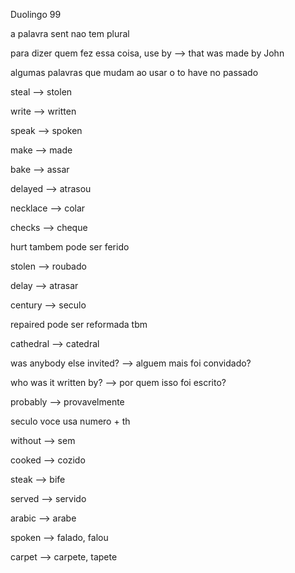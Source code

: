 <p>Duolingo 99</p>
<p>a palavra sent nao tem plural</p>
<p>para dizer quem fez essa coisa, use by --> that was made by John</p>

<p>algumas palavras que mudam ao usar o to have no passado</p>
<p>steal --> stolen</p>
<p>write --> written</p>
<p>speak --> spoken</p>
<p>make --> made</p>

<p>bake --> assar</p>
<p>delayed --> atrasou</p>
<p>necklace --> colar</p>
<p>checks --> cheque</p>
<p>hurt tambem pode ser ferido</p>
<p>stolen --> roubado</p>
<p>delay --> atrasar</p>
<p>century --> seculo</p>
<p>repaired pode ser reformada tbm</p>
<p>cathedral --> catedral</p>
<p>was anybody else invited? --> alguem mais foi convidado?</p>
<p>who was it written by? --> por quem isso foi escrito?</p>
<p>probably --> provavelmente</p>

<p>seculo voce usa numero + th</p>

<p>without --> sem</p>

<p>cooked --> cozido</p>
<p>steak --> bife</p>
<p>served --> servido</p>
<p>arabic --> arabe</p>
<p>spoken --> falado, falou</p>
<p>carpet --> carpete, tapete</p>
